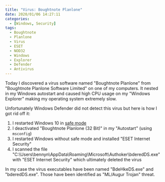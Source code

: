 ```yaml
---
title: "Virus: Boughtnote Planlone"
date: 2020/01/06 14:27:11
categories:
  - [Windows, Security]
tags:
  - Boughtnote
  - Planlone
  - Virus
  - ESET
  - NOD32
  - Windows
  - Explorer
  - Defender
  - Antivirus
---
```


Today I discovered a virus software named "Boughtnote Planlone" from "Boughtnote Planlone Software Limited" on one of my computers. It nested in my Windows autostart and caused high CPU usage on my "Windows Explorer" making my operating system extremely slow. 

Unfortunately Windows Defender did not detect this virus but here is how I got rid off it:

1. I restarted Windows 10 in [safe mode](https://support.microsoft.com/help/12376/windows-10-start-your-pc-in-safe-mode)
2. I deactivated "Boughtnote Planlone (32 Bit)" in my "Autostart" (using `msconfig`)
3. I restarted Windows without safe mode and installed "ESET Internet Security"
4. I scanned the file "C:\Users\bennyn\AppData\Roaming\Microsoft\Authoker\bderedDS.exe" with "ESET Internet Security" which ultimately deleted the virus

In my case the virus executables have been named "BdeHkeDS.exe" and "bderedDS.exe". Those have been identified as "ML/Augur Trojan" threat.